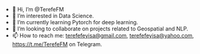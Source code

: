 - 👋 Hi, I’m @TerefeFM
- 👀 I’m interested in Data Science.
- 🌱 I’m currently learning Pytorch for deep learning.
- 💞️ I’m looking to collaborate on projects related to Geospatial and NLP.
- 📫 How to reach me: terefefeyisa@gmail.com, terefefeyisa@yahoo.com, https://t.me/TerefeFM on Telegram.

<!---
TerefeFM/TerefeFM is a ✨ special ✨ repository because its `README.md` (this file) appears on your GitHub profile.
You can click the Preview link to take a look at your changes.
--->
